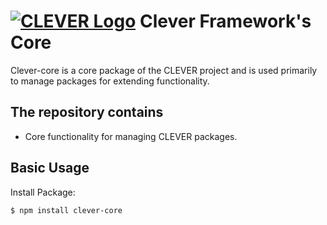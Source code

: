 # [![CLEVER Logo](https://raw.githubusercontent.com/imperodesign/clever-system/development/assets/src/site/img/clever-logo.png)](http://cleverframework.io/) Clever Framework's Core

Clever-core is a core package of the CLEVER project and is used primarily to manage packages for extending functionality.

## The repository contains
* Core functionality for managing CLEVER packages.

## Basic Usage

Install Package:
```
$ npm install clever-core
```
